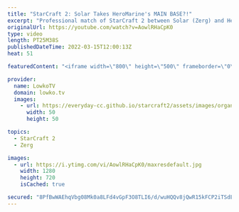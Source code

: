 ```yaml
---
title: "StarCraft 2: Solar Takes HeroMarine's MAIN BASE?!"
excerpt: "Professional match of StarCraft 2 between Solar (Zerg) and HeroMarine (Terran). While this Terran versus Zerg starts off as much pro matches do (with a Battlecruiser opener in this case), the end game is spectacular.  Support my work on Patreon: https://www.patreon.com/lowkotv Become a YouTube member:"
originalUrl: https://youtube.com/watch?v=AowlRHaCpK0
type: video
length: PT25M38S
publishedDateTime: 2022-03-15T12:00:13Z
heat: 51

featuredContent: "<iframe width=\"800\" height=\"500\" frameborder=\"0\" src=\"https://www.youtube.com/embed/AowlRHaCpK0\" allow=\"accelerometer; autoplay; encrypted-media; gyroscope; picture-in-picture\" allowfullscreen></iframe>"

provider:
  name: LowkoTV
  domain: lowko.tv
  images:
    - url: https://everyday-cc.github.io/starcraft2/assets/images/organizations/lowko.tv-50x50.jpg
      width: 50
      height: 50

topics:
  - StarCraft 2
  - Zerg

images:
  - url: https://i.ytimg.com/vi/AowlRHaCpK0/maxresdefault.jpg
    width: 1280
    height: 720
    isCached: true

secured: "8PfBwWAEhqVbg08Mk0a8LFd4vGpF3O8TLI6/d/wuHQQv8jQwR15kFCP2iTSdEeqECQKljqVLXXvttdZ5PoT+3n+vDXAQrIN6i/cnKtYATzj9crKEcPq8WlBisxeqXzz1V1WfiDPOQR9PsL1YOaDMSOo/0cQq3IbRR1fYG8DcteOKKkFgfG3h7LsgyPR4o3javxQN4M0G1Q2cq4FMCebrfhFgmMnF1qKsMrYNdQCvT0p1emwCg85h2Du2duOy5A+20mgl5Pdrc1rYkHG1yfWBg1NLxTTKd6uLW5CvxXA6ppTJFN++6QsPIWZ5xsMzFrjU7ZHNaaD3XEg6WTpbrq+jrrgi9rJx0hmi4nTfYRPzSm8QIZyG+mSkWfdDJU1D8yG19qJ+S4E3sY/QHoNJKuW7cPS92amN0jOHXL3tAc3HLPg=;gPT4c+NtOZ6yjNumlz25sA=="
---
```


